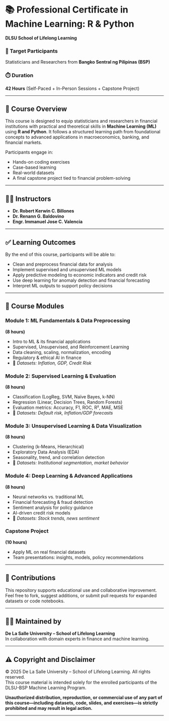 # 📚 Professional Certificate in Machine Learning: R & Python  
**DLSU School of Lifelong Learning**

### 🎯 Target Participants  
Statisticians and Researchers from **Bangko Sentral ng Pilipinas (BSP)**

### ⏱️ Duration  
**42 Hours** (Self-Paced + In-Person Sessions + Capstone Project)

---

## 🧾 Course Overview

This course is designed to equip statisticians and researchers in financial institutions with practical and theoretical skills in **Machine Learning (ML)** using **R and Python**. It follows a structured learning path from foundational concepts to advanced applications in macroeconomics, banking, and financial markets.

Participants engage in:

- Hands-on coding exercises  
- Case-based learning  
- Real-world datasets  
- A final capstone project tied to financial problem-solving

---
## 👨‍🏫 Instructors

- **Dr. Robert Kerwin C. Billones**  
- **Dr. Renann G. Baldovino**  
- **Engr. Immanuel Jose C. Valencia**

---

## ✅ Learning Outcomes

By the end of this course, participants will be able to:

- Clean and preprocess financial data for analysis  
- Implement supervised and unsupervised ML models  
- Apply predictive modeling to economic indicators and credit risk  
- Use deep learning for anomaly detection and financial forecasting  
- Interpret ML outputs to support policy decisions

---

## 🧠 Course Modules

### Module 1: ML Fundamentals & Data Preprocessing  
**(8 hours)**  
- Intro to ML & its financial applications  
- Supervised, Unsupervised, and Reinforcement Learning  
- Data cleaning, scaling, normalization, encoding  
- Regulatory & ethical AI in finance  
- 📂 _Datasets: Inflation, GDP, Credit Risk_

### Module 2: Supervised Learning & Evaluation  
**(8 hours)**  
- Classification (LogReg, SVM, Naïve Bayes, k-NN)  
- Regression (Linear, Decision Trees, Random Forests)  
- Evaluation metrics: Accuracy, F1, ROC, R², MAE, MSE  
- 📂 _Datasets: Default risk, Inflation/GDP forecasts_

###  Module 3: Unsupervised Learning & Data Visualization  
**(8 hours)**  
- Clustering (k-Means, Hierarchical)  
- Exploratory Data Analysis (EDA)  
- Seasonality, trend, and correlation detection  
- 📂 _Datasets: Institutional segmentation, market behavior_

### Module 4: Deep Learning & Advanced Applications  
**(8 hours)**  
- Neural networks vs. traditional ML  
- Financial forecasting & fraud detection  
- Sentiment analysis for policy guidance  
- AI-driven credit risk models  
- 📂 _Datasets: Stock trends, news sentiment_

###  Capstone Project  
**(10 hours)**  
- Apply ML on real financial datasets  
- Team presentations: insights, models, policy recommendations

---


## 🤝 Contributions

This repository supports educational use and collaborative improvement. Feel free to fork, suggest additions, or submit pull requests for expanded datasets or code notebooks.

---

## 🧑‍🏫 Maintained by  
**De La Salle University – School of Lifelong Learning**  
In collaboration with domain experts in finance and machine learning.

---


## ⚠️ Copyright and Disclaimer

© 2025 De La Salle University – School of Lifelong Learning. All rights reserved.  
This course material is intended solely for the enrolled participants of the DLSU-BSP Machine Learning Program.

**Unauthorized distribution, reproduction, or commercial use of any part of this course—including datasets, code, slides, and exercises—is strictly prohibited and may result in legal action.**

---

